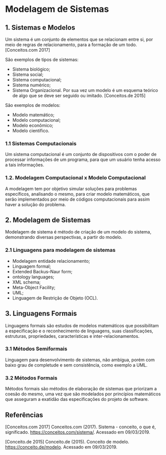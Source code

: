 # Modelagem de Sistemas
## 1. Sistemas e Modelos

Um sistema é um conjunto de elementos que se relacionam entre si, por meio de regras de relacionamento, para a formação de um todo.[Conceitos.com 2017]

  São exemplos de tipos de sistemas:
  
   * Sistema biológico;
   * Sistema social;
   * Sistema computacional;
   * Sistema numérico;
   * Sistema Organizacional.
  Por sua vez um modelo é um esquema teórico de algo que se deve ser seguido ou imitado. [Conceitos.de 2015]
  
  São exemplos de modelos:
  
   * Modelo matemático;
   * Modelo computacional;
   * Modelo econômico;
   * Modelo científico.

### 1.1 Sistemas Computacionais

Um sistema computacional é um conjunto de dispositivos com o poder de processar informações de um programa, para que um usuário tenha acesso a tais informações.

### 1.2.  Modelagem Computacional x Modelo Computacional

A modelagem tem por objetivo simular soluções para problemas específicos, analisando o mesmo, para criar modelo matemáticos, que serão implementados por meio de códigos computacionais para assim haver a solução do problema.

## 2.  Modelagem de Sistemas

Modelagem de sistema é método de criação de um modelo do sistema, demonstrando diversas perspectivas, a partir do modelo.

### 2.1 Linguagens para modelagem de sistemas

   * Modelagem entidade relacionamento;
   * Linguagem formal;
   * Extended Backus–Naur form;
   * ontology languages;
   * XML schema;
   * Meta-Object Facility;
   * UML;
   * Linguagem de Restrição de Objeto (OCL).
   
 ## 3. Linguagens Formais

Linguagens formais são estudos de modelos matemáticos que possibilitam a especificação e o reconhecimento de linguagens, suas classificações, estruturas, propriedades, características e inter-relacionamentos.


### 3.1 Métodos Semiformais

Linguagem para desenvolvimento de sistemas, não ambígua, porém com baixo grau de completude e sem consistência, como exemplo a UML.

### 3.2 Métodos Formais

Métodos formais são métodos de elaboração de sistemas que priorizam a coesão do mesmo, uma vez que são modelados por princípios matemáticos que asseguram a exatidão das especificações do projeto de software.

## Referências
[Conceitos.com 2017] Conceitos.com (2017). Sistema - conceito, o que é, significado. https://conceitos.com/sistema/. Acessado em 09/03/2019.

[Conceito.de 2015] Conceito.de (2015). Conceito de modelo. https://conceito.de/modelo. Acessado em 09/03/2019.

